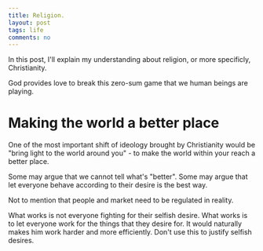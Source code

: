 ```yaml
---
title: Religion. 
layout: post
tags: life
comments: no
---
```


In this post, I'll explain my understanding about religion, or more specificly, Christianity. 

God provides love to break this zero-sum game that we human beings are playing. 


# Making the world a better place

One of the most important shift of ideology brought by Christianity would be "bring light to the world around you" - to make the world within your reach a better place. 

Some may argue that we cannot tell what's "better". Some may argue that let everyone behave according to their desire is the best way. 

Not to mention that people and market need to be regulated in reality. 

What works is not everyone fighting for their selfish desire. What works is to let everyone work for the things that they desire for. It would naturally makes him work harder and more efficiently. Don't use this to justify selfish desires. 
